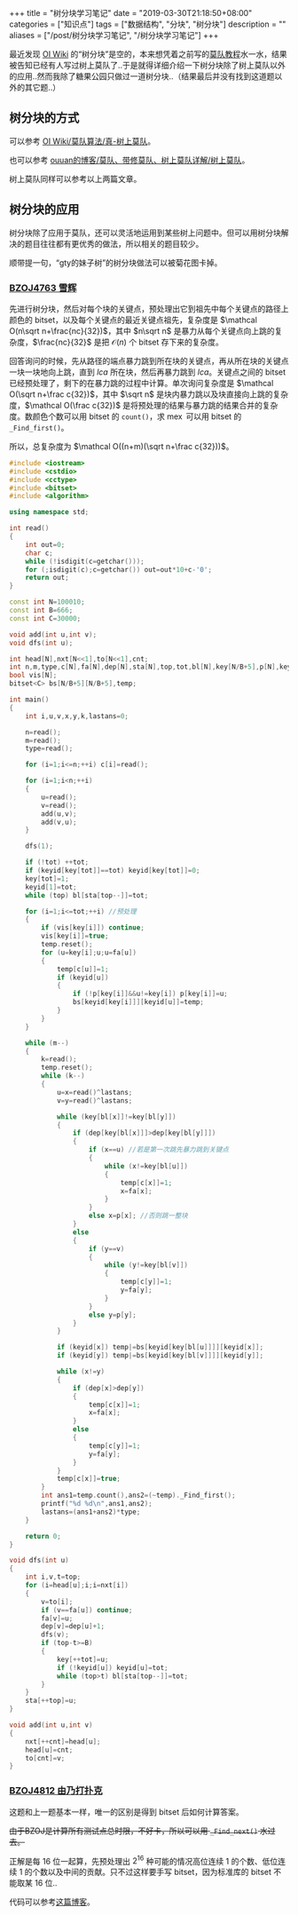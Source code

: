 +++
title = "树分块学习笔记"
date = "2019-03-30T21:18:50+08:00"
categories = ["知识点"]
tags = ["数据结构", "分块", "树分块"]
description = ""
aliases = ["/post/树分块学习笔记", "/树分块学习笔记"]
+++


最近发现 [OI Wiki](https://oi-wiki.org/) 的“树分块”是空的，本来想凭着之前写的[莫队教程](https://ouuan.github.io/%E8%8E%AB%E9%98%9F%E3%80%81%E5%B8%A6%E4%BF%AE%E8%8E%AB%E9%98%9F%E3%80%81%E6%A0%91%E4%B8%8A%E8%8E%AB%E9%98%9F%E8%AF%A6%E8%A7%A3/)水一水，结果被告知已经有人写过树上莫队了..于是就得详细介绍一下树分块除了树上莫队以外的应用..然而我除了糖果公园只做过一道树分块..（结果最后并没有找到这道题以外的其它题..）

<!--more-->

## 树分块的方式

可以参考 [OI Wiki/莫队算法/真-树上莫队](https://oi-wiki.org/misc/mo-algo/#_14)。

也可以参考 [ouuan的博客/莫队、带修莫队、树上莫队详解/树上莫队](https://ouuan.github.io/%E8%8E%AB%E9%98%9F%E3%80%81%E5%B8%A6%E4%BF%AE%E8%8E%AB%E9%98%9F%E3%80%81%E6%A0%91%E4%B8%8A%E8%8E%AB%E9%98%9F%E8%AF%A6%E8%A7%A3/#%E6%A0%91%E4%B8%8A%E8%8E%AB%E9%98%9F)。

树上莫队同样可以参考以上两篇文章。

## 树分块的应用

树分块除了应用于莫队，还可以灵活地运用到某些树上问题中。但可以用树分块解决的题目往往都有更优秀的做法，所以相关的题目较少。

顺带提一句，“gty的妹子树”的树分块做法可以被菊花图卡掉。

### [BZOJ4763 雪辉](https://www.lydsy.com/JudgeOnline/problem.php?id=4763)

先进行树分块，然后对每个块的关键点，预处理出它到祖先中每个关键点的路径上颜色的 bitset，以及每个关键点的最近关键点祖先，复杂度是 $\mathcal O(n\sqrt n+\frac{nc}{32})​$，其中 $n\sqrt n​$ 是暴力从每个关键点向上跳的复杂度，$\frac{nc}{32}​$ 是把 $\mathcal O(n)​$ 个 bitset 存下来的复杂度。

回答询问的时候，先从路径的端点暴力跳到所在块的关键点，再从所在块的关键点一块一块地向上跳，直到 $lca$ 所在块，然后再暴力跳到 $lca$。关键点之间的 bitset 已经预处理了，剩下的在暴力跳的过程中计算。单次询问复杂度是 $\mathcal O(\sqrt n+\frac c{32})$，其中 $\sqrt n$ 是块内暴力跳以及块直接向上跳的复杂度，$\mathcal O(\frac c{32})$ 是将预处理的结果与暴力跳的结果合并的复杂度。数颜色个数可以用 bitset 的 `count()`，求 $\operatorname{mex}$ 可以用 bitset 的 `_Find_first()`。

所以，总复杂度为 $\mathcal O((n+m)(\sqrt n+\frac c{32}))​$。

```cpp
#include <iostream>
#include <cstdio>
#include <cctype>
#include <bitset>
#include <algorithm>

using namespace std;

int read()
{
    int out=0;
    char c;
    while (!isdigit(c=getchar()));
    for (;isdigit(c);c=getchar()) out=out*10+c-'0';
    return out;
}

const int N=100010;
const int B=666;
const int C=30000;

void add(int u,int v);
void dfs(int u);

int head[N],nxt[N<<1],to[N<<1],cnt;
int n,m,type,c[N],fa[N],dep[N],sta[N],top,tot,bl[N],key[N/B+5],p[N],keyid[N];
bool vis[N];
bitset<C> bs[N/B+5][N/B+5],temp;

int main()
{
    int i,u,v,x,y,k,lastans=0;

    n=read();
    m=read();
    type=read();

    for (i=1;i<=n;++i) c[i]=read();

    for (i=1;i<n;++i)
    {
        u=read();
        v=read();
        add(u,v);
        add(v,u);
    }

    dfs(1);

    if (!tot) ++tot;
    if (keyid[key[tot]]==tot) keyid[key[tot]]=0;
    key[tot]=1;
    keyid[1]=tot; 
    while (top) bl[sta[top--]]=tot;

    for (i=1;i<=tot;++i) //预处理
    {
        if (vis[key[i]]) continue;
        vis[key[i]]=true;
        temp.reset();
        for (u=key[i];u;u=fa[u])
        {
            temp[c[u]]=1;
            if (keyid[u])
            {
                if (!p[key[i]]&&u!=key[i]) p[key[i]]=u;
                bs[keyid[key[i]]][keyid[u]]=temp;
            }
        }
    }

    while (m--)
    {
        k=read();
        temp.reset();
        while (k--)
        {
            u=x=read()^lastans;
            v=y=read()^lastans;

            while (key[bl[x]]!=key[bl[y]])
            {
                if (dep[key[bl[x]]]>dep[key[bl[y]]])
                {
                    if (x==u) //若是第一次跳先暴力跳到关键点
                    {
                        while (x!=key[bl[u]])
                        {
                            temp[c[x]]=1;
                            x=fa[x];
                        }
                    }
                    else x=p[x]; //否则跳一整块
                }
                else
                {
                    if (y==v)
                    {
                        while (y!=key[bl[v]])
                        {
                            temp[c[y]]=1;
                            y=fa[y];
                        }
                    }
                    else y=p[y];
                }
            }

            if (keyid[x]) temp|=bs[keyid[key[bl[u]]]][keyid[x]];
            if (keyid[y]) temp|=bs[keyid[key[bl[v]]]][keyid[y]];

            while (x!=y)
            {
                if (dep[x]>dep[y])
                {
                    temp[c[x]]=1;
                    x=fa[x];
                }
                else
                {
                    temp[c[y]]=1;
                    y=fa[y];
                }
            }
            temp[c[x]]=true;
        }
        int ans1=temp.count(),ans2=(~temp)._Find_first();
        printf("%d %d\n",ans1,ans2);
        lastans=(ans1+ans2)*type;
    }

    return 0;
}

void dfs(int u)
{
    int i,v,t=top;
    for (i=head[u];i;i=nxt[i])
    {
        v=to[i];
        if (v==fa[u]) continue;
        fa[v]=u;
        dep[v]=dep[u]+1;
        dfs(v);
        if (top-t>=B)
        {
            key[++tot]=u;
            if (!keyid[u]) keyid[u]=tot;
            while (top>t) bl[sta[top--]]=tot;
        }
    }
    sta[++top]=u;
}

void add(int u,int v)
{
    nxt[++cnt]=head[u];
    head[u]=cnt;
    to[cnt]=v;
}
```

### [BZOJ4812 由乃打扑克](https://www.lydsy.com/JudgeOnline/problem.php?id=4812)

这题和上一题基本一样，唯一的区别是得到 bitset 后如何计算答案。

~~由于BZOJ是计算所有测试点总时限，不好卡，所以可以用 `_Find_next()` 水过去。~~

正解是每 $16$ 位一起算，先预处理出 $2^{16}$ 种可能的情况高位连续 $1$ 的个数、低位连续 $1$ 的个数以及中间的贡献。只不过这样要手写 bitset，因为标准库的 bitset 不能取某 $16$ 位..

代码可以参考[这篇博客](https://www.cnblogs.com/FallDream/p/bzoj4763.html)。